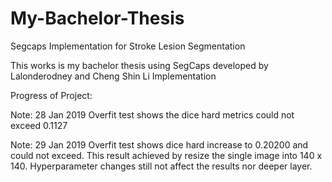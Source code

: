 # My-Bachelor-Thesis
Segcaps Implementation for Stroke Lesion Segmentation

This works is my bachelor thesis using SegCaps developed by Lalonderodney and Cheng Shin Li Implementation

Progress of Project:

Note: 28 Jan 2019
Overfit test shows the dice hard metrics could not exceed 0.1127

Note: 29 Jan 2019
Overfit test shows dice hard increase to 0.20200 and could not exceed.
This result achieved by resize the single image into 140 x 140.
Hyperparameter changes still not affect the results nor deeper layer.
